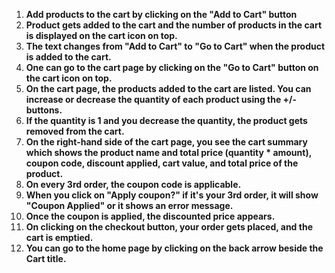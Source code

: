 1. **Add products to the cart by clicking on the "Add to Cart" button**
2. **Product gets added to the cart and the number of products in the cart is displayed on the cart icon on top.**
3. **The text changes from "Add to Cart" to "Go to Cart" when the product is added to the cart.**
4. **One can go to the cart page by clicking on the "Go to Cart" button on the cart icon on top.**
5. **On the cart page, the products added to the cart are listed. You can increase or decrease the quantity of each product using the +/- buttons.**
6. **If the quantity is 1 and you decrease the quantity, the product gets removed from the cart.**
7. **On the right-hand side of the cart page, you see the cart summary which shows the product name and total price (quantity * amount), coupon code, discount applied, cart value, and total price of the product.**
8. **On every 3rd order, the coupon code is applicable.**
9. **When you click on "Apply coupon?" if it's your 3rd order, it will show "Coupon Applied" or it shows an error message.**
10. **Once the coupon is applied, the discounted price appears.**
11. **On clicking on the checkout button, your order gets placed, and the cart is emptied.**
12. **You can go to the home page by clicking on the back arrow beside the Cart title.**
